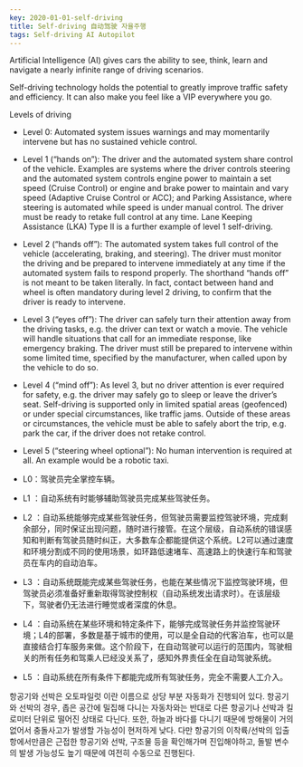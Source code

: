 ```yaml
---
key: 2020-01-01-self-driving
title: Self-driving 自动驾驶 자율주행
tags: Self-driving AI Autopilot
---
```


Artificial Intelligence (AI) gives cars the ability to see, think, learn and navigate a nearly infinite range of driving scenarios.

Self-driving technology holds the potential to greatly improve traffic safety and efficiency. It can also make you feel like a VIP everywhere you go.

Levels of driving

* Level 0: Automated system issues warnings and may momentarily intervene but has no sustained vehicle control.
* Level 1 (“hands on”): The driver and the automated system share control of the vehicle. Examples are systems where the driver controls steering and the automated system controls engine power to maintain a set speed (Cruise Control) or engine and brake power to maintain and vary speed (Adaptive Cruise Control or ACC); and Parking Assistance, where steering is automated while speed is under manual control. The driver must be ready to retake full control at any time. Lane Keeping Assistance (LKA) Type II is a further example of level 1 self-driving.
* Level 2 (“hands off”): The automated system takes full control of the vehicle (accelerating, braking, and steering). The driver must monitor the driving and be prepared to intervene immediately at any time if the automated system fails to respond properly. The shorthand “hands off” is not meant to be taken literally. In fact, contact between hand and wheel is often mandatory during level 2 driving, to confirm that the driver is ready to intervene.
* Level 3 (“eyes off”): The driver can safely turn their attention away from the driving tasks, e.g. the driver can text or watch a movie. The vehicle will handle situations that call for an immediate response, like emergency braking. The driver must still be prepared to intervene within some limited time, specified by the manufacturer, when called upon by the vehicle to do so.
* Level 4 (“mind off”): As level 3, but no driver attention is ever required for safety, e.g. the driver may safely go to sleep or leave the driver’s seat. Self-driving is supported only in limited spatial areas (geofenced) or under special circumstances, like traffic jams. Outside of these areas or circumstances, the vehicle must be able to safely abort the trip, e.g. park the car, if the driver does not retake control.
* Level 5 (“steering wheel optional”): No human intervention is required at all. An example would be a robotic taxi.

* L0：驾驶员完全掌控车辆。
* L1 ：自动系统有时能够辅助驾驶员完成某些驾驶任务。
* L2 ：自动系统能够完成某些驾驶任务，但驾驶员需要监控驾驶环境，完成剩余部分，同时保证出现问题，随时进行接管。在这个层级，自动系统的错误感知和判断有驾驶员随时纠正，大多数车企都能提供这个系统。L2可以通过速度和环境分割成不同的使用场景，如环路低速堵车、高速路上的快速行车和驾驶员在车内的自动泊车。
* L3 ：自动系统既能完成某些驾驶任务，也能在某些情况下监控驾驶环境，但驾驶员必须准备好重新取得驾驶控制权（自动系统发出请求时）。在该层级下，驾驶者仍无法进行睡觉或者深度的休息。
* L4 ：自动系统在某些环境和特定条件下，能够完成驾驶任务并监控驾驶环境；L4的部署，多数是基于城市的使用，可以是全自动的代客泊车，也可以是直接结合打车服务来做。这个阶段下，在自动驾驶可以运行的范围内，驾驶相关的所有任务和驾乘人已经没关系了，感知外界责任全在自动驾驶系统。
* L5 ：自动系统在所有条件下都能完成所有驾驶任务，完全不需要人工介入。

항공기와 선박은 오토파일럿 이란 이름으로 상당 부분 자동화가 진행되어 있다. 항공기와 선박의 경우, 좁은 공간에 밀집해 다니는 자동차와는 반대로 다른 항공기나 선박과 킬로미터 단위로 떨어진 상태로 다닌다. 또한, 하늘과 바다를 다니기 때문에 방해물이 거의 없어서 충돌사고가 발생할 가능성이 현저하게 낮다. 다만 항공기의 이착륙/선박의 입출항에서만큼은 근접한 항공기와 선박, 구조물 등을 확인해가며 진입해야하고, 돌발 변수의 발생 가능성도 높기 때문에 여전히 수동으로 진행된다.

<!--more-->
